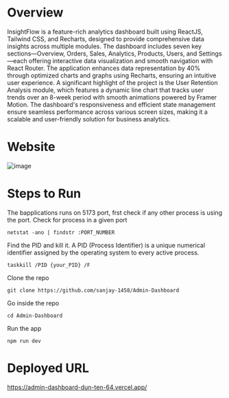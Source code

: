 # Overview
InsightFlow is a feature-rich analytics dashboard built using ReactJS, Tailwind CSS, and Recharts, designed to provide comprehensive data insights across multiple modules.
The dashboard includes seven key sections—Overview, Orders, Sales, Analytics, Products, Users, and Settings—each offering interactive data visualization and smooth navigation with React Router.
The application enhances data representation by 40% through optimized charts and graphs using Recharts, ensuring an intuitive user experience.
A significant highlight of the project is the User Retention Analysis module, which features a dynamic line chart that tracks user trends over an 8-week period with smooth animations powered by Framer Motion.
The dashboard's responsiveness and efficient state management ensure seamless performance across various screen sizes, making it a scalable and user-friendly solution for business analytics.

# Website

![image](https://github.com/user-attachments/assets/e44f906c-dd97-4f20-b1f6-99436639f11c)

# Steps to Run
The bapplications runs on 5173 port, frst check if any other process is using the port.
Check for process in a given port
```
netstat -ano | findstr :PORT_NUMBER
```
Find the PID and kill it. A PID (Process Identifier) is a unique numerical identifier assigned by the operating system to every active process.
```
taskkill /PID {your_PID} /F

```

Clone the repo
```
git clone https://github.com/sanjay-1458/Admin-Dashboard
```
Go inside the repo
```
cd Admin-Dashboard
```
Run the app
```
npm run dev
```

# Deployed URL
https://admin-dashboard-dun-ten-64.vercel.app/
